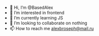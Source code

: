 - 👋 Hi, I’m @BasedAlex
- 👀 I’m interested in frontend
- 🌱 I’m currently learning JS
- 💞️ I’m looking to collaborate on nothing
- 📫 How to reach me alexbroseph@mail.ru

<!---
BasedAlex/BasedAlex is a ✨ special ✨ repository because its `README.md` (this file) appears on your GitHub profile.
You can click the Preview link to take a look at your changes.
--->
